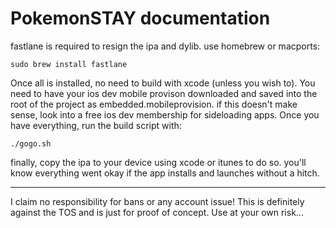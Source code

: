 PokemonSTAY documentation
================

fastlane is required to resign the ipa and dylib. use homebrew or macports:
```
sudo brew install fastlane
```
Once all is installed, no need to build with xcode (unless you wish to).
You need to have your ios dev mobile provison downloaded and saved into the root of the project as
embedded.mobileprovision. if this doesn't make sense, look into a free ios dev membership for sideloading apps.
Once you have everything, run the build script with:
```
./gogo.sh
```
finally, copy the ipa to your device using xcode or itunes to do so. you'll know everything went okay if the app
installs and launches without a hitch.

----

I claim no responsibility for bans or any account issue! This is definitely against the TOS and is just for proof of concept. Use at your own risk...
